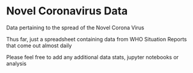 # Novel Coronavirus Data
Data pertaining to the spread of the Novel Corona Virus

Thus far, just a spreadsheet containing data from WHO Situation Reports that come out almost daily


Please feel free to add any additional data stats, jupyter notebooks or analysis 
